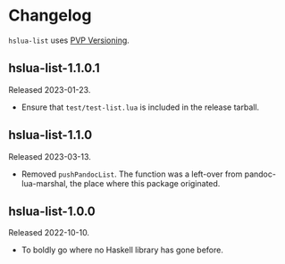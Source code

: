 # Changelog

`hslua-list` uses [PVP Versioning](https://pvp.haskell.org).

## hslua-list-1.1.0.1

Released 2023-01-23.

-   Ensure that `test/test-list.lua` is included in the release
    tarball.

## hslua-list-1.1.0

Released 2023-03-13.

-   Removed `pushPandocList`. The function was a left-over from
    pandoc-lua-marshal, the place where this package originated.

## hslua-list-1.0.0

Released 2022-10-10.

-   To boldly go where no Haskell library has gone before.
